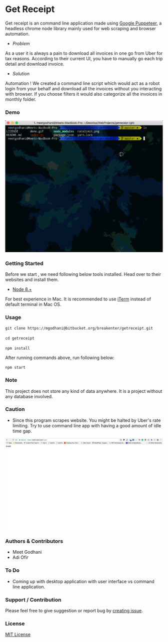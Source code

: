 # Get Receipt #

Get receipt is an command line application made using [Google Puppeteer](https://github.com/GoogleChrome/puppeteer), a headless chrome node library mainly used for web scraping and browser automation.

- *Problem*

As a user it is always a pain to download all invoices in one go from Uber for tax reasons. According to their current UI, you have to manually go each trip detail and download invoice.

- *Solution*

Automation ! We created a command line script which would act as a robot login from your behalf and download all the invoices without you interacting with browser. If you choose filters it would also categorize all the invoices in monthly folder.


### Demo

![img](demo.gif)

### Getting Started

Before we start , we need following below tools installed. Head over to their websites and install them.

- [Node 8.+](https://nodejs.org)

For best experience in Mac. It is recommended to use [iTerm](https://www.iterm2.com/) instead of default terminal in Mac OS.

### Usage

```
git clone https://mgodhani@bitbucket.org/breakenter/getreceipt.git

cd getreceipt

npm install

```
After running commands above, run following below:
```
npm start

```


### Note

This project does not store any kind of data anywhere. It is a project without any database involved.

### Caution

- Since this program scrapes website. You might be halted by Uber's rate limiting. Try to use command line app with having a good amount of idle time gap.

![img](ratelimit.png)

### Authors & Contributors

- Meet Godhani
- Adi Ofir

### To Do

- Coming up with desktop application with user interface vs command line application.

### Support / Contribution

Please feel free to give suggestion or report bug by [creating issue](https://github.com/break-enter/getreceipt/issues).


### License

[MIT License](LICENSE)
